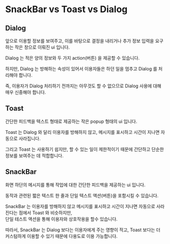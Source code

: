 # SnackBar vs Toast vs Dialog

## Dialog
앞으로 이용할 정보를 보여주고, 이를 바탕으로 결정을 내리거나 추가 정보 입력을 요구하는 작은 창으로 이뤄진 ui 입니다.

Dialog 는 적은 양의 정보와 두 가지 action(버튼) 을 제공할 수 있습니다.

하지만, Dialog 는 방해하는 속성이 있어서 이용자들은 하던 일을 멈추고 Dialog 를 처리해야 합니다.

즉, 이용자가 Dialog 처리하기 전까지는 아무것도 할 수 없으므로 Dialog 사용에 대해 매우 신중해야 합니다.

## Toast
간단한 피드백을 텍스트 형태로 제공하는 작은 popup 형태의 ui 입니다.

Toast 는 Dialog 와 달리 이용자를 방해하지 않고, 메시지를 표시하고 시간이 지나면 자동으로 사라집니다.

그리고 Toast 는 사용하기 쉽지만, 할 수 있는 일이 제한적이기 때문에 간단하고 단순한 정보를 보여주는 데 적합합니다.

## SnackBar
화면 하단의 메시지를 통해 작업에 대한 간단한 피드백을 제공하는 ui 입니다.

동작과 관련된 짧은 텍스트 한 줄과 단일 텍스트 액션(버튼)을 포함시킬 수 있습니다.

SnackBar 는 이용자를 방해하지 않고 메시지를 표시하고 시간이 지나면 자동으로 사라진다는 점에서 Toast 와 비슷하지만,<br>
단일 테스트 액션을 통해 이용자와 상호작용을 할수 있습니다.

따라서, SnackBar 는 Dialog 보다는 이용자에게 주는 영향이 적고, Toast 보다는 더 커스텀하게 이용할 수 있기 때문에 다용도로 이용 가능합니다.


